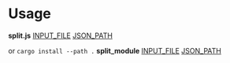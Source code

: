 # Usage
**split.js** <u>INPUT_FILE</u> <u>JSON_PATH</u>  

or
`cargo install --path .`
**split_module** <u>INPUT_FILE</u> <u>JSON_PATH</u>  
